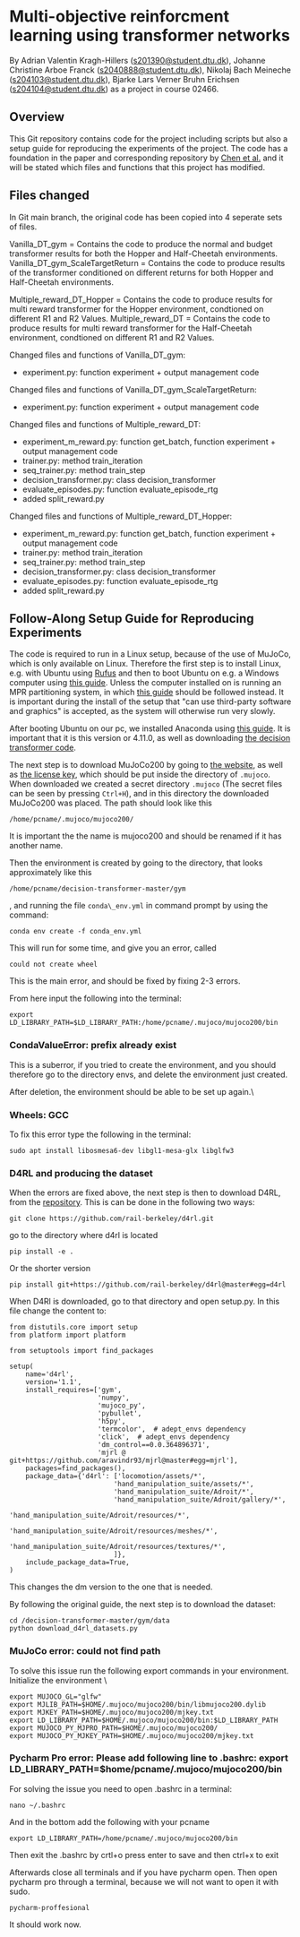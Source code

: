 # Multi-objective reinforcment learning using transformer networks
By Adrian Valentin Kragh-Hillers (s201390@student.dtu.dk), Johanne Christine Arboe Franck (s2040888@student.dtu.dk), Nikolaj Bach Meineche (s204103@student.dtu.dk), Bjarke Lars Verner Bruhn Erichsen (s204104@student.dtu.dk) as a project in course 02466.

## Overview
This Git repository contains code for the project including scripts but also a setup guide for reproducing the experiments of the project. The code has a foundation in the paper and corresponding repository by [Chen et al.](https://arxiv.org/abs/2106.01345) and it will be stated which files and functions that this project has modified.

## Files changed
In Git main branch, the original code has been copied into 4 seperate sets of files.

Vanilla_DT_gym = Contains the code to produce the normal and budget transformer results for both the Hopper and Half-Cheetah environments.
Vanilla_DT_gym_ScaleTargetReturn = Contains the code to produce results of the transformer conditioned on different returns for both Hopper and Half-Cheetah environments. 

Multiple_reward_DT_Hopper = Contains the code to produce results for multi reward transformer for the Hopper environment, condtioned on different R1 and R2 Values. 
Multiple_reward_DT = Contains the code to produce results for multi reward transformer for the Half-Cheetah environment, condtioned on different R1 and R2 Values. 


Changed files and functions of Vanilla_DT_gym:
- experiment.py:  function experiment +   output management code 

Changed files and functions of Vanilla_DT_gym_ScaleTargetReturn:
- experiment.py: function experiment  +   output management code 

Changed files and functions of Multiple_reward_DT:
- experiment_m_reward.py: function get_batch, function experiment + output management code
- trainer.py: method train_iteration
- seq_trainer.py: method train_step
- decision_transformer.py: class decision_transformer
- evaluate_episodes.py: function evaluate_episode_rtg
- added split_reward.py

Changed files and functions of Multiple_reward_DT_Hopper:
- experiment_m_reward.py: function get_batch, function experiment + output management code
- trainer.py: method train_iteration
- seq_trainer.py: method train_step
- decision_transformer.py: class decision_transformer
- evaluate_episodes.py: function evaluate_episode_rtg
- added split_reward.py



## Follow-Along Setup Guide for Reproducing Experiments

The code is required to run in a Linux setup, because of the use of MuJoCo, which is only available on Linux. Therefore the first step is to install Linux, e.g. with Ubuntu using [Rufus](https://rufus.ie/en/) and then to boot Ubuntu on e.g. a Windows computer using [this guide](https://itsfoss.com/install-ubuntu-1404-dual-boot-mode-windows-8-81-uefi/?fbclid=IwAR0wImYmF4EMh3DvoUI2stqLJ293N4p-tglvzx06UVyum-E3rWfJaQIlFNw). Unless the computer installed on is running an MPR partitioning system, in which [this guide](https://itsfoss.com/install-ubuntu-dual-boot-mode-windows/) should be followed instead. It is important during the install of the setup that "can use third-party software and graphics" is accepted, as the system will otherwise run very slowly.

After booting Ubuntu on our pc, we installed Anaconda using [this guide](https://linuxize.com/post/how-to-install-anaconda-on-ubuntu-20-04/). It is important that it is this version or 4.11.0, as well as downloading [the decision transformer code](https://github.com/kzl/decision-transformer).  

The next step is to download MuJoCo200 by going to [the website](https://roboti.us/download.html), as well as [the license key](https://roboti.us/file/mjkey.txt), which should be put inside the directory of ````.mujoco````. When downloaded we created a secret directory ````.mujoco```` (The secret files can be seen by pressing ````Ctrl+H````), and in this directory the downloaded MuJoCo200 was placed. The path should look like this 
````
/home/pcname/.mujoco/mujoco200/
````
It is important the the name is mujoco200 and should be renamed if it has another name. 


Then the environment is created by going to the directory, that looks approximately like this 

```
/home/pcname/decision-transformer-master/gym
```
, and running the file ````conda\_env.yml```` in command prompt by using the command: 
```
conda env create -f conda_env.yml
```


This will run for some time, and give you an error, called 
````
could not create wheel
````
This is the main error, and should be fixed by fixing 2-3 errors. 


From here input the following into the terminal:

````
export LD_LIBRARY_PATH=$LD_LIBRARY_PATH:/home/pcname/.mujoco/mujoco200/bin
````




### CondaValueError: prefix already exist
This is a suberror, if you tried to create the environment, and you should therefore go to the directory envs, and delete the environment just created. 

After deletion, the environment should be able to be set up again.\\ 


### Wheels: GCC
To fix this error type the following in the terminal:
````
sudo apt install libosmesa6-dev libgl1-mesa-glx libglfw3
````
### D4RL and producing the dataset
When the errors are fixed above, the next step is then to download D4RL, from the [repository](https://github.com/rail-berkeley/d4rl). This is can be done in the following two ways:


````
git clone https://github.com/rail-berkeley/d4rl.git
````
go to the directory where d4rl is located
````
pip install -e .
````


Or the shorter version

````
pip install git+https://github.com/rail-berkeley/d4rl@master#egg=d4rl
````

When D4Rl is downloaded, go to that directory and open setup.py. In this file change the content to:
````
from distutils.core import setup
from platform import platform

from setuptools import find_packages

setup(
    name='d4rl',
    version='1.1',
    install_requires=['gym',
                      'numpy',
                      'mujoco_py',
                      'pybullet',
                      'h5py',
                      'termcolor',  # adept_envs dependency
                      'click',  # adept_envs dependency
                      'dm_control==0.0.364896371', 
                      'mjrl @ git+https://github.com/aravindr93/mjrl@master#egg=mjrl'],
    packages=find_packages(),
    package_data={'d4rl': ['locomotion/assets/*',
                          'hand_manipulation_suite/assets/*',
                          'hand_manipulation_suite/Adroit/*',
                          'hand_manipulation_suite/Adroit/gallery/*',
                          'hand_manipulation_suite/Adroit/resources/*',
                          'hand_manipulation_suite/Adroit/resources/meshes/*',
                          'hand_manipulation_suite/Adroit/resources/textures/*',
                          ]},
    include_package_data=True,
)
````


This changes the dm version to the one that is needed. 

By following the original guide, the next step is to download the dataset:

````
cd /decision-transformer-master/gym/data
python download_d4rl_datasets.py
````
### MuJoCo error: could not find path

To solve this issue run the following export commands in your environment. 
Initialize the environment \\


````
export MUJOCO_GL="glfw"
export MJLIB_PATH=$HOME/.mujoco/mujoco200/bin/libmujoco200.dylib
export MJKEY_PATH=$HOME/.mujoco/mujoco200/mjkey.txt
export LD_LIBRARY_PATH=$HOME/.mujoco/mujoco200/bin:$LD_LIBRARY_PATH
export MUJOCO_PY_MJPRO_PATH=$HOME/.mujoco/mujoco200/
export MUJOCO_PY_MJKEY_PATH=$HOME/.mujoco/mujoco200/mjkey.txt
````

### Pycharm Pro error: Please add following line to .bashrc: export LD_LIBRARY_PATH=$home/pcname/.mujoco/mujoco200/bin

For solving the issue you need to open .bashrc in a terminal: 
````
nano ~/.bashrc
````
And in the bottom add the following with your pcname
````
export LD_LIBRARY_PATH=/home/pcname/.mujoco/mujoco200/bin 
````
Then exit the .bashrc by crtl+o press enter to save and then ctrl+x to exit

Afterwards close all terminals and if you have pycharm open. 
Then open pycharm pro through a terminal, because we will not want to open it with sudo. 
````
pycharm-proffesional
````
It should work now. 







